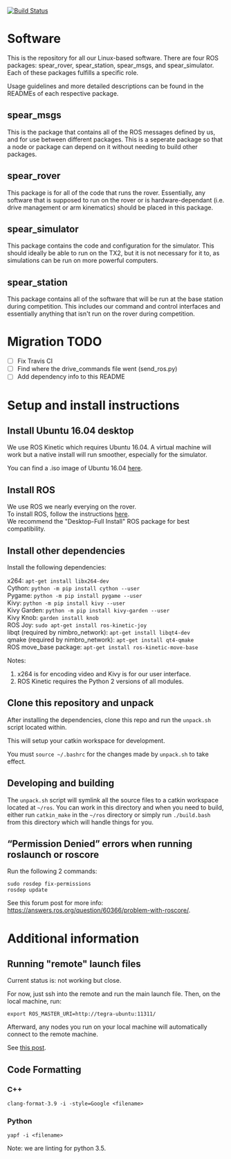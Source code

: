 [![Build Status](https://travis-ci.com/UofA-SPEAR/software.svg?branch=master)](https://travis-ci.com/UofA-SPEAR/software)

# Software

This is the repository for all our Linux-based software.
There are four ROS packages: spear_rover, spear_station, spear_msgs, and spear_simulator.
Each of these packages fulfills a specific role.

Usage guidelines and more detailed descriptions can be found in the READMEs of each respective package.

## spear_msgs

This is the package that contains all of the ROS messages defined by us, and for use between different packages.
This is a seperate package so that a node or package can depend on it without needing to build other packages.

## spear_rover

This package is for all of the code that runs the rover.
Essentially, any software that is supposed to run on the rover or is hardware-dependant (i.e. drive management or arm kinematics) should be placed in this package.

## spear_simulator

This package contains the code and configuration for the simulator.
This should ideally be able to run on the TX2, but it is not necessary for it to, as simulations can be run on more powerful computers.

## spear_station

This package contains all of the software that will be run at the base station during competition.
This includes our command and control interfaces and essentially anything that isn't run on the rover during competition.

# Migration TODO

- [ ] Fix Travis CI
- [ ] Find where the drive_commands file went (send_ros.py)
- [ ] Add dependency info to this README

# Setup and install instructions

## Install Ubuntu 16.04 desktop

We use ROS Kinetic which requires Ubuntu 16.04.
A virtual machine will work but a native install will run smoother, especially for the simulator.

You can find a .iso image of Ubuntu 16.04 [here](http://releases.ubuntu.com/16.04/).

## Install ROS

We use ROS we nearly everying on the rover.<br>
To install ROS, follow the instructions [here](http://wiki.ros.org/kinetic/Installation/Ubuntu).<br>
We recommend the "Desktop-Full Install" ROS package for best compatibility.

## Install other dependencies

Install the following dependencies:<br>

x264: `apt-get install libx264-dev`<br>
Cython: `python -m pip install cython --user`<br>
Pygame: `python -m pip install pygame --user`<br>
Kivy: `python -m pip install kivy --user`<br>
Kivy Garden: `python -m pip install kivy-garden --user`<br>
Kivy Knob: `garden install knob`<br>
ROS Joy: `sudo apt-get install ros-kinetic-joy`<br>
libqt (required by nimbro_network): `apt-get install libqt4-dev`<br>
qmake (required by nimbro_network): `apt-get install qt4-qmake`<br>
ROS move\_base package: `apt-get install ros-kinetic-move-base`

Notes:
1. x264 is for encoding video and Kivy is for our user interface.
2. ROS Kinetic requires the Python 2 versions of all modules.

## Clone this repository and unpack

After installing the dependencies, clone this repo and run the `unpack.sh` script located within.

This will setup your catkin workspace for development.

You must `source ~/.bashrc` for the changes made by `unpack.sh` to take effect.

## Developing and building

The `unpack.sh` script will symlink all the source files to a catkin workspace located at `~/ros`.
You can work in this directory and when you need to build, either run `catkin_make` in the `~/ros` directory or simply run `./build.bash` from this directory which will handle things for you.

## “Permission Denied” errors when running roslaunch or roscore

Run the following 2 commands:
```
sudo rosdep fix-permissions
rosdep update
```

See this forum post for more info:
<https://answers.ros.org/question/60366/problem-with-roscore/>.


# Additional information

## Running "remote" launch files

Current status is: not working but close.

For now, just ssh into the remote and run the main launch file.
Then, on the local machine, run:

```
export ROS_MASTER_URI=http://tegra-ubuntu:11311/
```

Afterward, any nodes you run on your local machine will automatically connect to the remote machine.

See [this post](https://answers.ros.org/question/41446/a-is-not-in-your-ssh-known_hosts-file/).

## Code Formatting

### C++
```
clang-format-3.9 -i -style=Google <filename>
```

### Python
```
yapf -i <filename>
```

Note: we are linting for python 3.5.
